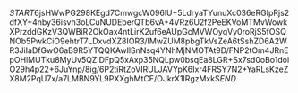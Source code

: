 $START$6jsHWwPG298KEgd7CmwgcW096lU+5LdryaTYunuXc036eRGIpRjs2dfXY+4nby36isvh3oLCuNUDEberQTb6vA+4VRz6U2f2PeEKVoMTMvWowkXPrzddGKzV3QWBiR2OkOax4ntLirK2uf6eAUpGcMVWOyqVy0roRjS5fOSQNOb5PwkCiO9ehtrT7LDxvdXZ8IOR3/IMwZUM8pbgTkVsZeA6tSshZD6A2WR3JiIaDfGwO6aB9R5YTQQKAwIlSnNsq4YNhMjNMOTAt9D/FNP2tOm4JRnEpOHlMUTku8MyUv5QZIDFpQ5xAxp35NQLpw0bsqEa8LGR+Sx7sd0oBo1doiO29h4p22+6JuYnp/8ig/6P2tiRtZoVIRULJAVYpK6Ixr4FRSY7N2+YaRLsKzeZX8M2PqU7x/a7LMBN9YL9PXXghMtCF/OJkrX1IRgzMxkS$END$